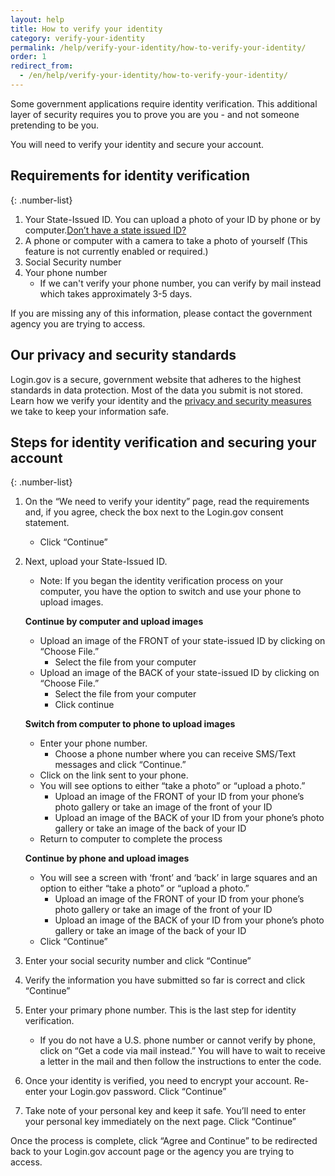 ```yaml
---
layout: help
title: How to verify your identity
category: verify-your-identity
permalink: /help/verify-your-identity/how-to-verify-your-identity/
order: 1
redirect_from:
  - /en/help/verify-your-identity/how-to-verify-your-identity/
---
```


Some government applications require identity verification. This additional layer of security requires you to prove you are you - and not someone pretending to be you.

You will need to verify your identity and secure your account.

## Requirements for identity verification

{: .number-list}
1. Your State-Issued ID. You can upload a photo of your ID by phone or by computer.[Don’t have a state issued ID?](/help/verify-your-identity/accepted-state-issued-identification/) 
1. A phone or computer with a camera to take a photo of yourself (This feature is not currently enabled or required.)
1. Social Security number
1. Your phone number 
    * If we can't verify your phone number, you can verify by mail instead which takes approximately 3-5 days. 

If you are missing any of this information, please contact the government agency you are trying to access.

## Our privacy and security standards
Login.gov is a secure, government website that adheres to the highest standards in data protection. Most of the data you submit is not stored. Learn how we verify your identity and the [privacy and security measures](/policy/) we take to keep your information safe.

## Steps for identity verification and securing your account

{: .number-list}
1. On the “We need to verify your identity” page, read the requirements and, if you agree, check the box next to the Login.gov consent statement.
    * Click “Continue”
1. Next, upload your State-Issued ID.
    * Note: If you began the identity verification process on your computer, you have the option to switch and use your phone to upload images.

    **Continue by computer and upload images**

    * Upload an image of the FRONT of your state-issued ID by clicking on “Choose File.”
        * Select the file from your computer
    * Upload an image of the BACK of your state-issued ID by clicking on “Choose File.”
        * Select the file from your computer
        * Click continue

    **Switch from computer to phone to upload images**

    * Enter your phone number.
        * Choose a phone number where you can receive SMS/Text messages and click “Continue.”
    * Click on the link sent to your phone.
    * You will see options to either “take a photo” or “upload a photo.”
        * Upload an image of the FRONT of your ID from your phone’s photo gallery or take an image of the front of your ID
        * Upload an image of the BACK of your ID from your phone’s photo gallery or take an image of the back of your ID
    * Return to computer to complete the process

    **Continue by phone and upload images**

    * You will see a screen with ‘front’ and ‘back’ in large squares and an option to either “take a photo” or “upload a photo.”
        * Upload an image of the FRONT of your ID from your phone’s photo gallery or take an image of the front of your ID
        * Upload an image of the BACK of your ID from your phone’s photo gallery or take an image of the back of your ID
    * Click “Continue”
1.  Enter your social security number and click “Continue”
1.  Verify the information you have submitted so far is correct and click “Continue”
1.  Enter your primary phone number. This is the last step for identity verification.
    * If you do not have a U.S. phone number or cannot verify by phone, click on “Get a code via mail instead.” You will have to wait to receive a letter in the mail and then follow the instructions to enter the code.
1.  Once your identity is verified, you need to encrypt your account. Re-enter your Login.gov password. Click “Continue”
1.  Take note of your personal key and keep it safe. You’ll need to enter your personal key immediately on the next page. Click “Continue”

Once the process is complete, click “Agree and Continue” to be redirected back to your Login.gov account page or the agency you are trying to access.
